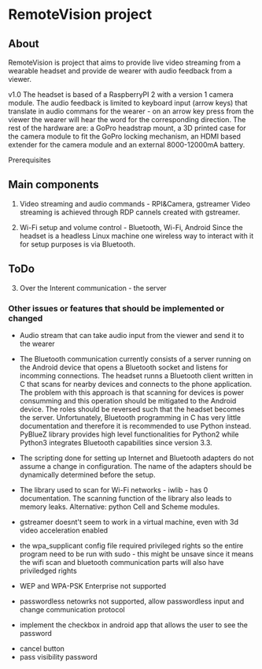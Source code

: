 # RemoteVision project

## About

RemoteVision is project that aims to provide live video streaming from a
wearable headset and provide de wearer with audio feedback from a viewer.

v1.0
The headset is based of a RaspberryPI 2 with a version 1 camera module. The
audio feedback is limited to keyboard input (arrow keys) that translate in
audio commans for the wearer - on an arrow key press from the viewer the wearer
will hear the word for the corresponding direction.
The rest of the hardware are: a GoPro headstrap mount, a 3D printed case for the
camera module to fit the GoPro locking mechanism, an HDMI based extender for
the camera module and an external 8000-12000mA battery.

Prerequisites

## Main components

1. Video streaming and audio commands - RPI&Camera, gstreamer
	Video streaming is achieved through RDP cannels created with gstreamer.

2. Wi-Fi setup and volume control - Bluetooth, Wi-Fi, Android
	Since the headset is a headless Linux machine one wireless way to interact
	with it for setup purposes is via Bluetooth.


## ToDo

3. Over the Interent communication - the server

### Other issues or features that should be implemented or changed

+ Audio stream that can take audio input from the viewer and send it to the
wearer

+ The Bluetooth communication currently consists of a server running on the
Android device that opens a Bluetooth socket and listens for incomming
connections. The headset runns a Bluetooth client written in C that scans for
nearby devices and connects to the phone application. The problem with this
approach is that scanning for devices is power consumming and this operation
should be mitigated to the Android device. The roles should be reversed such
that the headset becomes the server. Unfortunately, Bluetooth programming in C
has very little documentation and therefore it is recommended to use Python
instead. PyBlueZ library provides high level functionalities for Python2
while Python3 integrates Bluetooth capabilities since version 3.3.

+ The scripting done for setting up Internet and Bluetooth adapters do not
assume a change in configuration. The name of the adapters should be dynamically
determined before the setup.

+ The library used to scan for Wi-Fi networks - iwlib - has 0 documentation.
The scanning function of the library also leads to memory leaks. Alternative:
python Cell and Scheme modules.

+ gstreamer doesnt't seem to work in a virtual machine, even with 3d video
acceleration enabled

+ the wpa_supplicant config file required privileged rights so the entire
program need to be run with sudo - this might be unsave since it means the
wifi scan and bluetooth communication parts will also have priviledged rights

+ WEP and WPA-PSK Enterprise not supported

+ passwordless netowrks not supported, allow passwordless input and change
communication protocol

+ implement the checkbox in android app that allows the user to see the
password

- cancel button
- pass visibility password